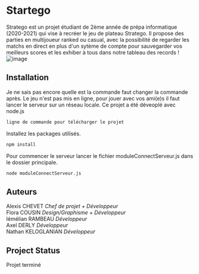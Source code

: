 # Startego

Stratego est un projet étudiant de 2ème année de prépa informatique (2020-2021) qui vise à recréer le jeu de plateau Stratego. Il propose des parties en multijoueur ranked ou casual, avec la possibilité de regarder les matchs en direct en plus d'un sytème de compte pour sauvegarder vos meilleurs scores et les exhiber à tous dans notre tableau des records ! ![image](https://user-images.githubusercontent.com/58146047/113566538-271ec000-960d-11eb-8bb0-bcb41c7b4f4f.png)


## Installation

Je ne sais pas encore quelle est la commande faut changer la commande après. Le jeu n'est pas mis en ligne, pour jouer avec vos ami(e)s il faut lancer le serveur sur un réseau locale. Ce projet a été déveoplé avec node.js
```bash
ligne de commande pour télécharger le projet
```
Installez les packages utilisés.
```bash
npm install
```
Pour commencer le serveur lancer le fichier moduleConnectServeur.js dans le dossier principale.
```bash
node moduleConnectServeur.js
```

## Auteurs

Alexis CHEVET       _Chef de projet + Développeur_  
Flora COUSIN        _Design/Graphisme + Développeur_  
Iémélian RAMBEAU    _Développeur_  
Axel DERLY          _Développeur_  
Nathan KELOGLANIAN  _Développeur_  

## Project Status

Projet terminé

